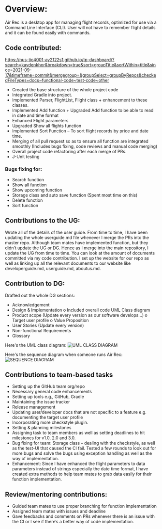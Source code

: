 # Overview:

Air Rec is a desktop app for managing flight records, optimized for use via a Command Line Interface (CLI). User will not have to remember flight details and it can be found easily with commands.

## Code contributed:
https://nus-tic4001-ay2122s1.github.io/tp-dashboard/?search=kaydenkhor&breakdown=true&sort=groupTitle&sortWithin=title&since=2021-09-17&timeframe=commit&mergegroup=&groupSelect=groupByRepos&checkedFileTypes=docs~functional-code~test-code~other

- Created the base structure of the whole project code
- Integrated Gradle into project.
- Implemented Parser, FlightList, Flight class + enhancement to these classes.
- Implemented Add function + Upgraded Add function to be able to read in date and time format
- Enhanced Flight parameters 
- Upgraded Show all flights function
- Implemented Sort Function – To sort flight records by price and date time.
- Merging of all pull request so as to ensure all function are integrated smoothly (Includes bugs fixing, code reviews and manual code merging)
- Overall project code refactoring after each merge of PRs.
- J-Unit testing

### Bugs fixing for:
-	Search function
-	Show all function
-	Show upcoming function
-	Storage class and auto save function (Spent most time on this) 
-	Delete function
-	Sort function



## Contributions to the UG:
Wrote all of the details of the user guide. From time to time, I have been updating the whole userguide.md file whenever I merge the PRs into the master repo. Although team mates have implemented function, but they didn’t update the UG or DG. Hence as I merge into the main repository, I update the UG from time to time. You can look at the amount of documents committed via my code contribution.
I set up the website for our repo as well as linking up all the relevant documents to our website like developerguide.md, userguide.md, aboutus.md.

## Contribution to DG: 
Drafted out the whole DG sections:
-	Acknowledgement
-	Design & Implementation
o	Included overall code UML Class diagram
-	Product scope (Update every version as our software develops…)
o	Target user profile
o	Value Proposition
-	User Stories (Update every version)
-	Non-functional Requirements
-	Glossary

Here's the UML class diagram:
![UML CLASS DIAGRAM](https://github.com/AY2122S1-TIC4001-F18-5/tp/blob/master/Diagrams/Overall%20Class%20Diagram.jpg)

Here's the sequence diagram when someone runs Air Rec:
![SEQUENCE DIAGRAM](https://github.com/AY2122S1-TIC4001-F18-5/tp/blob/master/Diagrams/Overall%20Sequence%20Diagram%20with%20Duke_run.png)


## Contributions to team-based tasks
-	Setting up the GitHub team org/repo
-	Necessary general code enhancements
-	Setting up tools e.g., GitHub, Gradle
-	Maintaining the issue tracker
-	Release management
-	Updating user/developer docs that are not specific to a feature e.g. documenting the target user profile
-	Incorporating more checkstyle plugin.
-	Setting & planning milestones
-	Assigning task to team members as well as setting deadlines to hit milestones for v1.0, 2.0 and 3.0.
-	Bug fixing for team:
Storage class – dealing with the checkstyle, as well as the test-UI that caused the CI fail. Tested a few rounds to look out for more bugs and solve the bugs using exception handling as well as the way of implementation.
-	Enhancement:
Since I have enhanced the flight parameters to data parameters instead of strings especially the date time format, I have created extra methods to help team mates to grab data easily for their function implementation.

## Review/mentoring contributions:
-	Guided team mates to use proper branching for function implementation
-	Assigned team mates with issues and deadline
-	Gave feedbacks and comments on PRs whenever there is an issue with the CI or I see if there’s a better way of code implementation.



